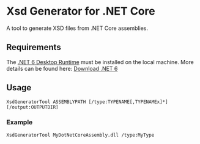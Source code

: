 # Xsd Generator for .NET Core

A tool to generate XSD files from .NET Core assemblies.

## Requirements

The [.NET 6 Desktop Runtime](https://download.visualstudio.microsoft.com/download/pr/d0849e66-227d-40f7-8f7b-c3f7dfe51f43/37f8a04ab7ff94db7f20d3c598dc4d74/windowsdesktop-runtime-6.0.29-win-x64.exe) must be installed on the local machine.
More details can be found here: [Download .NET 6](https://dotnet.microsoft.com/en-us/download/dotnet/6.0)

## Usage

`XsdGeneratorTool ASSEMBLYPATH [/type:TYPENAME[,TYPENAMEx]*] [/output:OUTPUTDIR]`

### Example

`XsdGeneratorTool MyDotNetCoreAssembly.dll /type:MyType`

